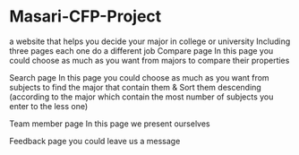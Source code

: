 # Masari-CFP-Project
a website that helps you decide your major in college or university Including three pages each one do a different job
Compare page
In this page you could choose as much as you want from majors to compare their properties

Search page
In this page you could choose as much as you want from subjects to find the major that contain them & Sort them descending (according to the major which contain the most number of subjects you enter to the less one)

Team member page
In this page we present ourselves

Feedback page
you could leave us a message

